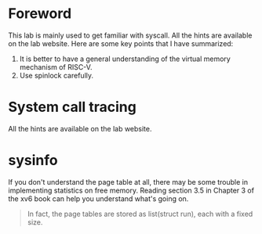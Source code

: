 # Foreword

This lab is mainly used to get familiar with syscall. All the hints are available on the lab website. Here are some key points that I have summarized:

1. It is better to have a general understanding of the virtual memory mechanism of RISC-V.
2. Use spinlock carefully.


# System call tracing

All the hints are available on the lab website.

# sysinfo

If you don't understand the page table at all, there may be some trouble in implementing statistics on free memory. Reading section 3.5 in Chapter 3 of the xv6 book can help you understand what's going on.

> In fact, the page tables are stored as list(struct run), each with a fixed size.
